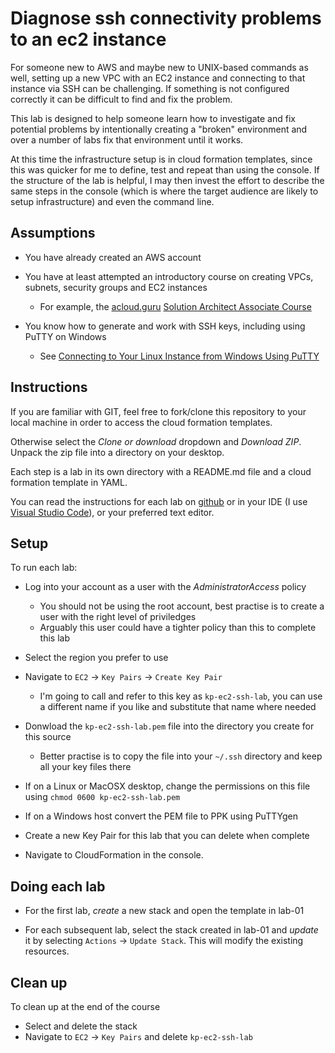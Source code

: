 # Diagnose ssh connectivity problems to an ec2 instance

For someone new to AWS and maybe new to UNIX-based commands as well, setting up a new VPC with an EC2 instance and connecting to that instance via SSH can be challenging. If something is not configured correctly it can be difficult to find and fix the problem.

This lab is designed to help someone learn how to investigate and fix potential problems by intentionally creating a "broken" environment and over a number of labs fix that environment until it works.

At this time the infrastructure setup is in cloud formation templates, since this was quicker for me to define, test and repeat than using the console. If the structure of the lab is helpful, I may then invest the effort to describe the same steps in the console (which is where the target audience are likely to setup infrastructure) and even the command line.

## Assumptions

* You have already created an AWS account

* You have at least attempted an introductory course on creating VPCs, subnets, security groups and EC2 instances
  * For example, the [acloud.guru](https://acloud.guru) [Solution Architect Associate Course](https://acloud.guru/learn/aws-certified-solutions-architect-associate])

* You know how to generate and work with SSH keys, including using PuTTY on Windows
  * See [Connecting to Your Linux Instance from Windows Using PuTTY](http://docs.aws.amazon.com/AWSEC2/latest/UserGuide/putty.html)


## Instructions

If you are familiar with GIT, feel free to fork/clone this repository to your local machine in order to access the cloud formation templates.

Otherwise select the *Clone or download* dropdown and *Download ZIP*. Unpack the zip file into a directory on your desktop.

Each step is a lab in its own directory with a README.md file and a cloud formation template in YAML.

You can read the instructions for each lab on [github](https://github.com/davidchatz/aws-diagnose-ec2-ssh) or in your IDE (I use [Visual Studio Code](https://code.visualstudio.com/)), or your preferred text editor. 

## Setup

To run each lab:
* Log into your account as a user with the *AdministratorAccess* policy
  * You should not be using the root account, best practise is to create a user with the right level of priviledges 
  * Arguably this user could have a tighter policy than this to complete this lab

* Select the region you prefer to use

* Navigate to `EC2` -> `Key Pairs` -> `Create Key Pair`
  * I'm going to call and refer to this key as `kp-ec2-ssh-lab`, you can use a different name if you like and substitute that name where needed

* Donwload the `kp-ec2-ssh-lab.pem` file into the directory you create for this source
  * Better practise is to copy the file into your `~/.ssh` directory and keep all your key files there

* If on a Linux or MacOSX desktop, change the permissions on this file using `chmod 0600 kp-ec2-ssh-lab.pem`

* If on a Windows host convert the PEM file to PPK using PuTTYgen

* Create a new Key Pair for this lab that you can delete when complete

* Navigate to CloudFormation in the console.

## Doing each lab

* For the first lab, *create* a new stack and open the template in lab-01

* For each subsequent lab, select the stack created in lab-01 and *update* it by selecting `Actions` -> `Update Stack`. This will modify the existing resources.

## Clean up

To clean up at the end of the course
* Select and delete the stack
* Navigate to `EC2` -> `Key Pairs` and delete `kp-ec2-ssh-lab`

